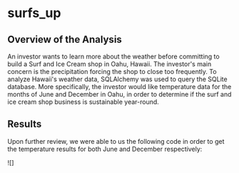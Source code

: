 # surfs_up

## Overview of the Analysis 

An investor wants to learn more about the weather before committing to build a Surf and Ice Cream shop in Oahu, Hawaii. The investor's main concern is the precipitation forcing the shop to close too frequently. To analyze Hawaii's weather data, SQLAlchemy was used to query the SQLite database. More specifically, the investor would like temperature data for the months of June and December in Oahu, in order to determine if the surf and ice cream shop business is sustainable year-round.

## Results

Upon further review, we were able to us the following code in order to get the temperature results for both June and December respectively: 

![]

